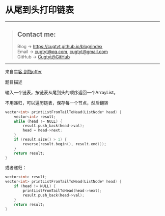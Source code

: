 # 从尾到头打印链表

---
> ## Contact me:
> Blog -> <https://cugtyt.github.io/blog/index>  
> Email -> <cugtyt@qq.com>, <cugtyt@gmail.com>  
> GitHub -> [Cugtyt@GitHub](https://github.com/Cugtyt)

---

来自[牛客 剑指offer](https://www.nowcoder.com/)

题目描述

输入一个链表，按链表从尾到头的顺序返回一个ArrayList。

不用递归，可以遍历链表，保存每一个节点，然后翻转

``` c++
vector<int> printListFromTailToHead(ListNode* head) {
    vector<int> result;
    while (head != NULL) {
        result.push_back(head->val);
        head = head->next;
    }
    if (result.size() > 1) {
        reverse(result.begin(), result.end());
    }
    return result;
}
```

或者递归：

``` c++
vector<int> result;
vector<int> printListFromTailToHead(ListNode* head) {
    if (head != NULL) {
        printListFromTailToHead(head->next);
        result.push_back(head->val);
    }
    return result;
}
```